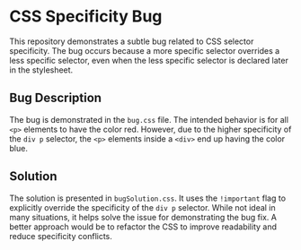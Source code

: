 # CSS Specificity Bug

This repository demonstrates a subtle bug related to CSS selector specificity.  The bug occurs because a more specific selector overrides a less specific selector, even when the less specific selector is declared later in the stylesheet.

## Bug Description

The bug is demonstrated in the `bug.css` file.  The intended behavior is for all `<p>` elements to have the color red. However, due to the higher specificity of the `div p` selector, the `<p>` elements inside a `<div>` end up having the color blue.

## Solution

The solution is presented in `bugSolution.css`. It uses the `!important` flag to explicitly override the specificity of the `div p` selector. While not ideal in many situations, it helps solve the issue for demonstrating the bug fix.  A better approach would be to refactor the CSS to improve readability and reduce specificity conflicts.